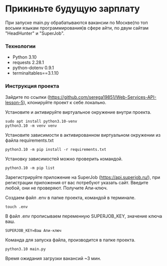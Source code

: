 # Прикиньте будущую зарплату
При запуске main.py обрабатываются вакансии по Москве(по топ восьми языкам программирования)в сфере айти, по двум сайтам 
"HeadHunter" и "SuperJob".

### Технологии
- Python 3.10
- requests 2.28.1
- python-dotenv 0.9.1
- terminaltables==3.1.10

### Инструкция проекта
Зайдите по ссылки (https://github.com/serega19851/Web-Services-API-lesson-5), клонируйте проект к себе локально.

Установите и активируйте виртуальное окружение внутри проекта.
```
sudo apt install python3.10-venv
python3.10 -m venv venv
```
Установите зависимости в активированном виртуальном окружении из файла requirements.txt
```
python3.10 -m pip install -r requirements.txt
```
Установку зависимостей можно проверить командой. 
```
python3.10 -m pip list
```
Зарегистрируйте приложение на SuperJob (https://api.superjob.ru/),
при регистрации приложения от вас потребуют указать сайт.
Введите любой, они не проверяют. Получите Апи-ключ.

Создаем файл .env в папке проекта, командой в терминале.
```
touch .env
```
В файл .env прописываем переменную SUPERJOB_KEY, значение ключа ваш.
```
SUPERJOB_KEY=Ваш Апи-ключ
```
Команда для запуска файла, производится в папке проекта.
```
python3.10 main.py
```
Время ожидания загрузки вакансий ~3 мин.
